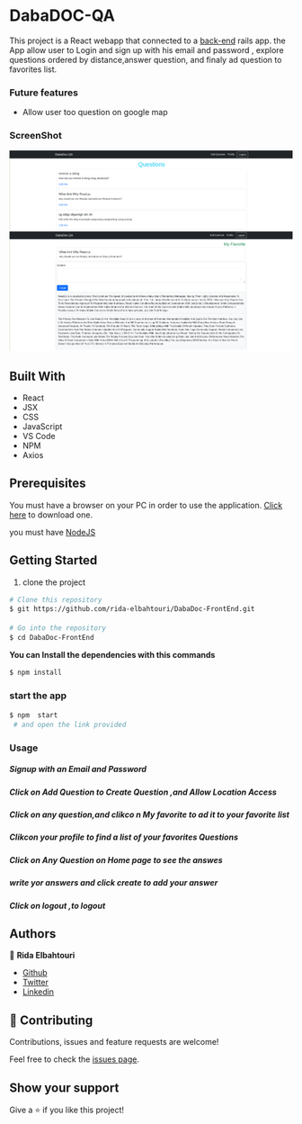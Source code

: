 # DabaDOC-QA

This project is a React webapp that connected to a [back-end](https://github.com/rida-elbahtouri/DabaDoc-Test) rails app.
the App allow user to Login and sign up with his email and password ,
explore questions ordered by distance,answer question, and finaly ad question to favorites list.

### Future features

- Allow user too question on google map

### ScreenShot

![screenshot](./src/assets/images/Capture1.png)
![screenshot](./src/assets/images/Capture2.png)

## Built With

- React
- JSX
- CSS
- JavaScript
- VS Code
- NPM
- Axios

## Prerequisites

You must have a browser on your PC in order to use the application. [Click here](https://www.mozilla.org/en-US/firefox/new/) to download one.

you must have [NodeJS](https://nodejs.org/en/)

## Getting Started

1. clone the project

```bash
# Clone this repository
$ git https://github.com/rida-elbahtouri/DabaDoc-FrontEnd.git

# Go into the repository
$ cd DabaDoc-FrontEnd


```

**You can Install the dependencies with this commands**

```bash
$ npm install

```

### start the app

```bash
$ npm  start
 # and open the link provided
```

### Usage

##### Signup with an Email and Password

##### Click on Add Question to Create Question ,and Allow Location Access

##### Click on any question,and clikco n My favorite to ad it to your favorite list

##### Clikcon your profile to find a list of your favorites Questions

##### Click on Any Question on Home page to see the answes

##### write yor answers and click create to add your answer

##### Click on logout ,to logout

## Authors

👤 **Rida Elbahtouri**

- [Github](https://github.com/rida-elbahtouri)
- [Twitter](https://twitter.com/RElbahtouri)
- [Linkedin](https://www.linkedin.com/in/rida-elbahtouri/)

## 🤝 Contributing

Contributions, issues and feature requests are welcome!

Feel free to check the <a href="https://github.com/rida-elbahtouri/DabaDoc-FrontEnd/issues" target="_blank">issues page</a>.

## Show your support

Give a ⭐️ if you like this project!
